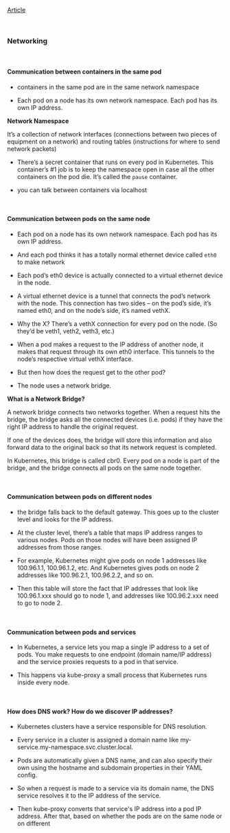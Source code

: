 [Article](https://matthewpalmer.net/kubernetes-app-developer/articles/kubernetes-networking-guide-beginners.html)

<br>

### Networking


<br>

#### Communication between containers in the same pod

- containers in the same pod are in the same network namespace

- Each pod on a node has its own network namespace. Each pod has its own IP address.

**Network Namespace**

It’s a collection of network interfaces (connections between two pieces of equipment on a network) and routing tables (instructions for where to send network packets)

- There’s a secret container that runs on every pod in Kubernetes. This container’s #1 job is to keep the namespace open in case all the other containers on the pod die. It’s called the `pause` container.

- you can talk between containers via localhost

<br>

#### Communication between pods on the same node

- Each pod on a node has its own network namespace. Each pod has its own IP address.

- And each pod thinks it has a totally normal ethernet device called `eth0` to make network

- Each pod’s eth0 device is actually connected to a virtual ethernet device in the node.

- A virtual ethernet device is a tunnel that connects the pod’s network with the node. This connection has two sides – on the pod’s side, it’s named eth0, and on the node’s side, it’s named vethX.

- Why the X? There’s a vethX connection for every pod on the node. (So they’d be veth1, veth2, veth3, etc.)

- When a pod makes a request to the IP address of another node, it makes that request through its own eth0 interface. This tunnels to the node’s respective virtual vethX interface.
  
- But then how does the request get to the other pod?
  
- The node uses a network bridge.

**What is a Network Bridge?**

A network bridge connects two networks together. When a request hits the bridge, the bridge asks all the connected devices (i.e. pods) if they have the right IP address to handle the original request.

If one of the devices does, the bridge will store this information and also forward data to the original back so that its network request is completed.

In Kubernetes, this bridge is called cbr0. Every pod on a node is part of the bridge, and the bridge connects all pods on the same node together.


<br>

#### Communication between pods on different nodes

- the bridge falls back to the default gateway. This goes up to the cluster level and looks for the IP address.

- At the cluster level, there’s a table that maps IP address ranges to various nodes. Pods on those nodes will have been assigned IP addresses from those ranges.

- For example, Kubernetes might give pods on node 1 addresses like 100.96.1.1, 100.96.1.2, etc. And Kubernetes gives pods on node 2 addresses like 100.96.2.1, 100.96.2.2, and so on.

- Then this table will store the fact that IP addresses that look like 100.96.1.xxx should go to node 1, and addresses like 100.96.2.xxx need to go to node 2.

<br>

#### Communication between pods and services

- In Kubernetes, a service lets you map a single IP address to a set of pods. You make requests to one endpoint (domain name/IP address) and the service proxies requests to a pod in that service.

- This happens via kube-proxy a small process that Kubernetes runs inside every node.


<br>

#### How does DNS work? How do we discover IP addresses?

- Kubernetes clusters have a service responsible for DNS resolution.
  
- Every service in a cluster is assigned a domain name like my-service.my-namespace.svc.cluster.local.
  
- Pods are automatically given a DNS name, and can also specify their own using the hostname and subdomain properties in their YAML config.
  
- So when a request is made to a service via its domain name, the DNS service resolves it to the IP address of the service.

- Then kube-proxy converts that service's IP address into a pod IP address. After that, based on whether the pods are on the same node or on different


